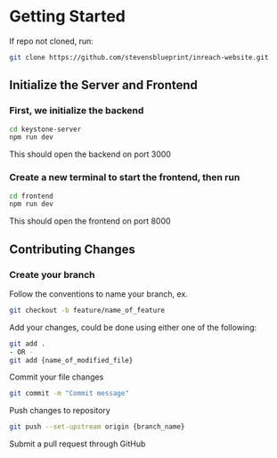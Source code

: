 # Getting Started

If repo not cloned, run:

```bash
git clone https://github.com/stevensblueprint/inreach-website.git
```

## Initialize the Server and Frontend

### First, we initialize the backend

```bash
cd keystone-server 
npm run dev
```

This should open the backend on port 3000

### Create a new terminal to start the frontend, then run

```bash
cd frontend
npm run dev
```

This should open the frontend on port 8000

## Contributing Changes

### Create your branch

Follow the conventions to name your branch, ex.

```bash
git checkout -b feature/name_of_feature
```

Add your changes, could be done using either one of the following:

```bash
git add .
- OR -
git add {name_of_modified_file}
```

Commit your file changes

```bash
git commit -m "Commit message"
```

Push changes to repository

```bash
git push --set-upstream origin {branch_name}
```

Submit a pull request through GitHub
